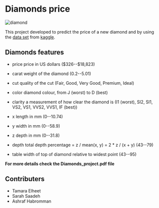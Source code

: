 # Diamonds price 

![diamond](https://www.ministryofdiamond.com/wp-content/uploads/2019/12/lab-grown-diamond-new-2.jpg)

This project developed to predict the price of a new diamond and by using the [data set](https://www.kaggle.com/shivam2503/diamonds) from [kaggle](https://www.kaggle.com/).

## Diamonds features 

* price price in US dollars (\$326--\$18,823)

* carat weight of the diamond (0.2--5.01)

* cut quality of the cut (Fair, Good, Very Good, Premium, Ideal)

* color diamond colour, from J (worst) to D (best)

* clarity a measurement of how clear the diamond is (I1 (worst), SI2, SI1, VS2, VS1, VVS2, VVS1, IF (best))

* x length in mm (0--10.74)

* y width in mm (0--58.9)

* z depth in mm (0--31.8)

* depth total depth percentage = z / mean(x, y) = 2 * z / (x + y) (43--79)

* table width of top of diamond relative to widest point (43--95)

**For more details check the Diamonds_project.pdf file**

## Contributers 

* Tamara Elheet 
* Sarah Saadeh
* Ashraf Habromman